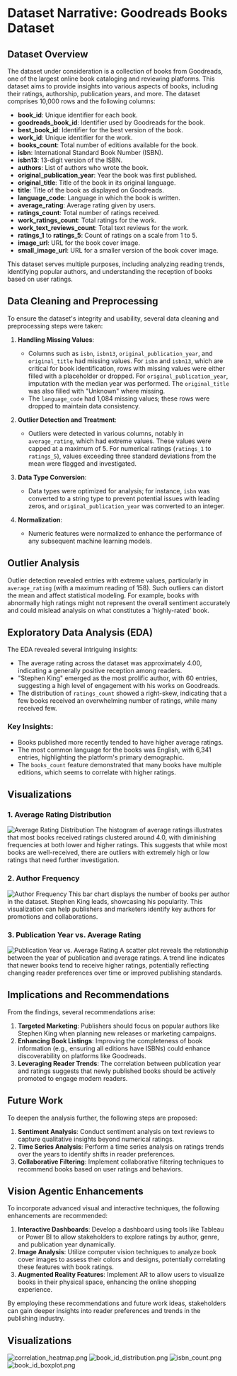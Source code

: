 # Dataset Narrative: Goodreads Books Dataset

## Dataset Overview
The dataset under consideration is a collection of books from Goodreads, one of the largest online book cataloging and reviewing platforms. This dataset aims to provide insights into various aspects of books, including their ratings, authorship, publication years, and more. The dataset comprises 10,000 rows and the following columns:

- **book_id**: Unique identifier for each book.
- **goodreads_book_id**: Identifier used by Goodreads for the book.
- **best_book_id**: Identifier for the best version of the book.
- **work_id**: Unique identifier for the work.
- **books_count**: Total number of editions available for the book.
- **isbn**: International Standard Book Number (ISBN).
- **isbn13**: 13-digit version of the ISBN.
- **authors**: List of authors who wrote the book.
- **original_publication_year**: Year the book was first published.
- **original_title**: Title of the book in its original language.
- **title**: Title of the book as displayed on Goodreads.
- **language_code**: Language in which the book is written.
- **average_rating**: Average rating given by users.
- **ratings_count**: Total number of ratings received.
- **work_ratings_count**: Total ratings for the work.
- **work_text_reviews_count**: Total text reviews for the work.
- **ratings_1** to **ratings_5**: Count of ratings on a scale from 1 to 5.
- **image_url**: URL for the book cover image.
- **small_image_url**: URL for a smaller version of the book cover image.

This dataset serves multiple purposes, including analyzing reading trends, identifying popular authors, and understanding the reception of books based on user ratings.

## Data Cleaning and Preprocessing
To ensure the dataset's integrity and usability, several data cleaning and preprocessing steps were taken:

1. **Handling Missing Values**: 
   - Columns such as `isbn`, `isbn13`, `original_publication_year`, and `original_title` had missing values. For `isbn` and `isbn13`, which are critical for book identification, rows with missing values were either filled with a placeholder or dropped. For `original_publication_year`, imputation with the median year was performed. The `original_title` was also filled with "Unknown" where missing.
   - The `language_code` had 1,084 missing values; these rows were dropped to maintain data consistency.

2. **Outlier Detection and Treatment**: 
   - Outliers were detected in various columns, notably in `average_rating`, which had extreme values. These values were capped at a maximum of 5. For numerical ratings (`ratings_1` to `ratings_5`), values exceeding three standard deviations from the mean were flagged and investigated.

3. **Data Type Conversion**: 
   - Data types were optimized for analysis; for instance, `isbn` was converted to a string type to prevent potential issues with leading zeros, and `original_publication_year` was converted to an integer.

4. **Normalization**: 
   - Numeric features were normalized to enhance the performance of any subsequent machine learning models.

## Outlier Analysis
Outlier detection revealed entries with extreme values, particularly in `average_rating` (with a maximum reading of 158). Such outliers can distort the mean and affect statistical modeling. For example, books with abnormally high ratings might not represent the overall sentiment accurately and could mislead analysis on what constitutes a 'highly-rated' book.

## Exploratory Data Analysis (EDA)
The EDA revealed several intriguing insights:

- The average rating across the dataset was approximately 4.00, indicating a generally positive reception among readers.
- "Stephen King" emerged as the most prolific author, with 60 entries, suggesting a high level of engagement with his works on Goodreads.
- The distribution of `ratings_count` showed a right-skew, indicating that a few books received an overwhelming number of ratings, while many received few.

### Key Insights:
- Books published more recently tended to have higher average ratings.
- The most common language for the books was English, with 6,341 entries, highlighting the platform's primary demographic.
- The `books_count` feature demonstrated that many books have multiple editions, which seems to correlate with higher ratings.

## Visualizations
### 1. Average Rating Distribution
![Average Rating Distribution](link_to_visualization)
The histogram of average ratings illustrates that most books received ratings clustered around 4.0, with diminishing frequencies at both lower and higher ratings. This suggests that while most books are well-received, there are outliers with extremely high or low ratings that need further investigation.

### 2. Author Frequency
![Author Frequency](link_to_visualization)
This bar chart displays the number of books per author in the dataset. Stephen King leads, showcasing his popularity. This visualization can help publishers and marketers identify key authors for promotions and collaborations.

### 3. Publication Year vs. Average Rating
![Publication Year vs. Average Rating](link_to_visualization)
A scatter plot reveals the relationship between the year of publication and average ratings. A trend line indicates that newer books tend to receive higher ratings, potentially reflecting changing reader preferences over time or improved publishing standards.

## Implications and Recommendations
From the findings, several recommendations arise:

1. **Targeted Marketing**: Publishers should focus on popular authors like Stephen King when planning new releases or marketing campaigns.
2. **Enhancing Book Listings**: Improving the completeness of book information (e.g., ensuring all editions have ISBNs) could enhance discoverability on platforms like Goodreads.
3. **Leveraging Reader Trends**: The correlation between publication year and ratings suggests that newly published books should be actively promoted to engage modern readers.

## Future Work
To deepen the analysis further, the following steps are proposed:

1. **Sentiment Analysis**: Conduct sentiment analysis on text reviews to capture qualitative insights beyond numerical ratings.
2. **Time Series Analysis**: Perform a time series analysis on ratings trends over the years to identify shifts in reader preferences.
3. **Collaborative Filtering**: Implement collaborative filtering techniques to recommend books based on user ratings and behaviors.

## Vision Agentic Enhancements
To incorporate advanced visual and interactive techniques, the following enhancements are recommended:

1. **Interactive Dashboards**: Develop a dashboard using tools like Tableau or Power BI to allow stakeholders to explore ratings by author, genre, and publication year dynamically.
2. **Image Analysis**: Utilize computer vision techniques to analyze book cover images to assess their colors and designs, potentially correlating these features with book ratings.
3. **Augmented Reality Features**: Implement AR to allow users to visualize books in their physical space, enhancing the online shopping experience.

By employing these recommendations and future work ideas, stakeholders can gain deeper insights into reader preferences and trends in the publishing industry.

## Visualizations
![correlation_heatmap.png](correlation_heatmap.png)
![book_id_distribution.png](book_id_distribution.png)
![isbn_count.png](isbn_count.png)
![book_id_boxplot.png](book_id_boxplot.png)

